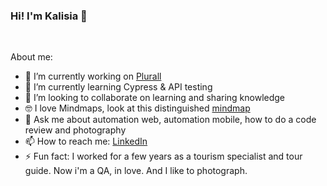 ### Hi! I'm Kalisia 👋

<br>

About me:

- 🔭 I’m currently working on [Plurall](https://www.linkedin.com/company/plurall/about/)
- 🌱 I’m currently learning Cypress & API testing
- 👯 I’m looking to collaborate on learning and sharing knowledge
- 🤓 I love Mindmaps, look at this distinguished [mindmap](https://whimsical.com/mindmap-automacao-mobile-por-kalisia-andrade-QUR2tt3yi2fYidgtAWCJgU)
- 💬 Ask me about automation web, automation mobile, how to do a code review and photography
- 📫 How to reach me: [LinkedIn](https://www.linkedin.com/in/kalisia/)
- ⚡ Fun fact: I worked for a few years as a tourism specialist and tour guide. Now i'm a QA, in love. And I like to photograph.

